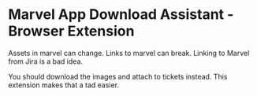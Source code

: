 # Marvel App Download Assistant - Browser Extension
Assets in marvel can change. Links to marvel can break. Linking to Marvel from Jira is a bad idea.

You should download the images and attach to tickets instead. This extension makes that a tad easier.
